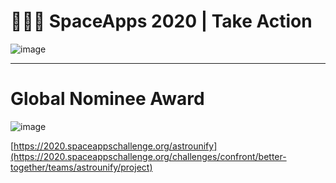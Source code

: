 # 👨🏻‍🚀 SpaceApps 2020 | Take Action

![image](https://www.linkpicture.com/q/astrounify_1.png)

---

# Global Nominee Award

![image](https://www.linkpicture.com/q/Capture_314.png)

[https://2020.spaceappschallenge.org/astrounify](https://2020.spaceappschallenge.org/challenges/confront/better-together/teams/astrounify/project)
